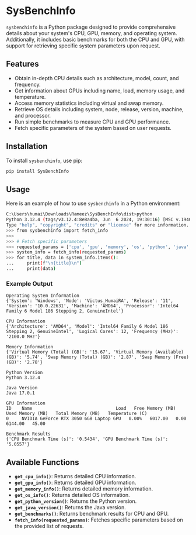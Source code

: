 # SysBenchInfo

`sysbenchinfo` is a Python package designed to provide comprehensive details about your system's CPU, GPU, memory, and operating system. Additionally, it includes basic benchmarks for both the CPU and GPU, with support for retrieving specific system parameters upon request.

## Features

- Obtain in-depth CPU details such as architecture, model, count, and frequency.
- Get information about GPUs including name, load, memory usage, and temperature.
- Access memory statistics including virtual and swap memory.
- Retrieve OS details including system, node, release, version, machine, and processor.
- Run simple benchmarks to measure CPU and GPU performance.
- Fetch specific parameters of the system based on user requests.

## Installation

To install `sysbenchinfo`, use pip:

```sh
pip install SysBenchInfo
```

## Usage

Here is an example of how to use `sysbenchinfo` in a Python environment:

```sh
C:\Users\humai\Downloads\Rameez\SysBenchInfo\dist>python
Python 3.12.4 (tags/v3.12.4:8e8a4ba, Jun  6 2024, 19:30:16) [MSC v.1940 64 bit (AMD64)] on win32
Type "help", "copyright", "credits" or "license" for more information.
>>> from sysbenchinfo import fetch_info
>>>
>>> # Fetch specific parameters
>>> requested_params = ['cpu', 'gpu', 'memory', 'os', 'python', 'java', 'benchmarks']
>>> system_info = fetch_info(requested_params)
>>> for title, data in system_info.items():
...     print(f"\n{title}\n")
...     print(data)
```

### Example Output

```plaintext
Operating System Information
{'System': 'Windows', 'Node': 'Victus_HumaiRA', 'Release': '11', 'Version': '10.0.22631', 'Machine': 'AMD64', 'Processor': 'Intel64 Family 6 Model 186 Stepping 2, GenuineIntel'}

CPU Information
{'Architecture': 'AMD64', 'Model': 'Intel64 Family 6 Model 186 Stepping 2, GenuineIntel', 'Logical Cores': 12, 'Frequency (MHz)': '2100.0 MHz'}

Memory Information
{'Virtual Memory (Total) (GB)': '15.67', 'Virtual Memory (Available) (GB)': '5.74', 'Swap Memory (Total) (GB)': '2.87', 'Swap Memory (Free) (GB)': '2.78'}

Python Version
Python 3.12.4

Java Version
Java 17.0.1

GPU Information
ID    Name                                Load   Free Memory (MB)   Used Memory (MB)   Total Memory (MB)   Temperature (C)
0     NVIDIA GeForce RTX 3050 6GB Laptop GPU   0.00%   6017.00   0.00   6144.00   45.00

Benchmark Results
{'CPU Benchmark Time (s)': '0.5434', 'GPU Benchmark Time (s)': '5.0557'}
```

## Available Functions

- **`get_cpu_info()`**: Returns detailed CPU information.
- **`get_gpu_info()`**: Returns detailed GPU information.
- **`get_memory_info()`**: Returns detailed memory information.
- **`get_os_info()`**: Returns detailed OS information.
- **`get_python_version()`**: Returns the Python version.
- **`get_java_version()`**: Returns the Java version.
- **`get_benchmarks()`**: Returns benchmark results for CPU and GPU.
- **`fetch_info(requested_params)`**: Fetches specific parameters based on the provided list of requests.

